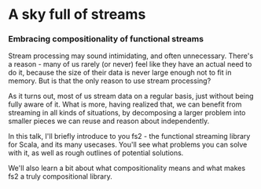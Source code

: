 # A sky full of streams

### Embracing compositionality of functional streams

Stream processing may sound intimidating, and often unnecessary.
There's a reason - many of us rarely (or never) feel like they have an actual need to do it,
because the size of their data is never large enough not to fit in memory.
But is that the only reason to use stream processing?

As it turns out, most of us stream data on a regular basis, just without being fully aware of it.
What is more, having realized that, we can benefit from streaming in all kinds of situations,
by decomposing a larger problem into smaller pieces we can reuse and reason about independently.

In this talk, I'll briefly introduce to you fs2 - the functional streaming library for Scala, and its many usecases.
You'll see what problems you can solve with it, as well as rough outlines of potential solutions.

We'll also learn a bit about what compositionality means and what makes fs2 a truly compositional library.
